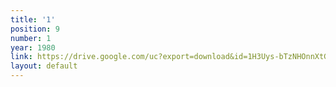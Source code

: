 ```yaml
---
title: '1'
position: 9
number: 1
year: 1980
link: https://drive.google.com/uc?export=download&id=1H3Uys-bTzNHOnnXtGZkBrYg_KVu4wsf2
layout: default
---
```


